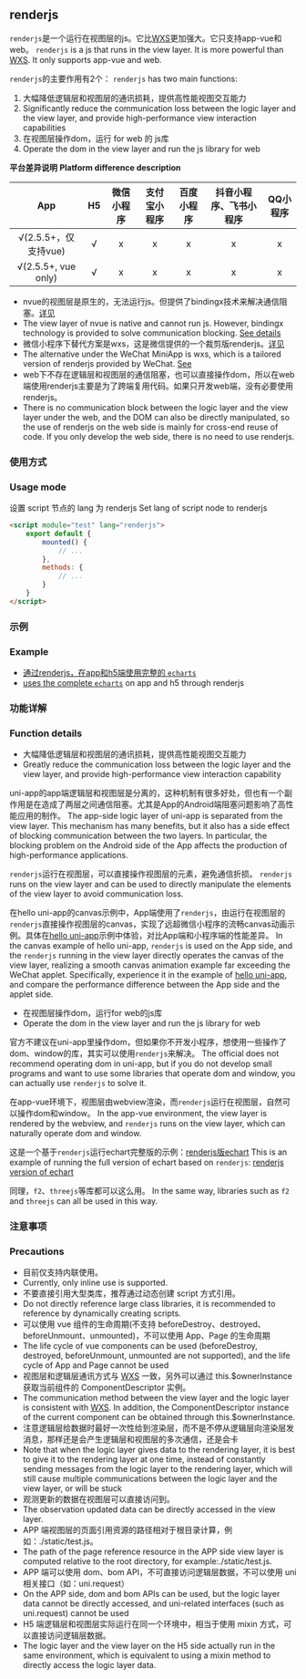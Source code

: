 ## renderjs
`renderjs`是一个运行在视图层的js。它比[WXS](miniprogram-subject.md#wxs)更加强大。它只支持app-vue和web。
`renderjs` is a js that runs in the view layer. It is more powerful than [WXS](miniprogram-subject.md#wxs). It only supports app-vue and web.

`renderjs`的主要作用有2个：
`renderjs` has two main functions:
1. 大幅降低逻辑层和视图层的通讯损耗，提供高性能视图交互能力
1. Significantly reduce the communication loss between the logic layer and the view layer, and provide high-performance view interaction capabilities
2. 在视图层操作dom，运行 for web 的 js库
2. Operate the dom in the view layer and run the js library for web

**平台差异说明**
**Platform difference description**

|App|H5|微信小程序|支付宝小程序|百度小程序|抖音小程序、飞书小程序|QQ小程序|
|:-:|:-:|:-:|:-:|:-:|:-:|:-:|
|√(2.5.5+，仅支持vue)|√|x|x|x|x|x|
|√(2.5.5+, vue only)|√|x|x|x|x|x|

- nvue的视图层是原生的，无法运行js。但提供了bindingx技术来解决通信阻塞。[详见](nvue-api.md#bindingx)
- The view layer of nvue is native and cannot run js. However, bindingx technology is provided to solve communication blocking. [See details](nvue-api.md#bindingx)
- 微信小程序下替代方案是wxs，这是微信提供的一个裁剪版renderjs。[详见](miniprogram-subject.md#wxs)
- The alternative under the WeChat MiniApp is wxs, which is a tailored version of renderjs provided by WeChat. [See](miniprogram-subject.md#wxs)
- web下不存在逻辑层和视图层的通信阻塞，也可以直接操作dom，所以在web端使用renderjs主要是为了跨端复用代码。如果只开发web端，没有必要使用renderjs。
- There is no communication block between the logic layer and the view layer under the web, and the DOM can also be directly manipulated, so the use of renderjs on the web side is mainly for cross-end reuse of code. If you only develop the web side, there is no need to use renderjs.

### 使用方式
### Usage mode

设置 script 节点的 lang 为 renderjs
Set lang of script node to renderjs
```html
<script module="test" lang="renderjs">
	export default {
		mounted() {
			// ...
		},
		methods: {
			// ...
		}
	}
</script>
```

### 示例
### Example

* [通过renderjs，在app和h5端使用完整的 `echarts`](https://ext.dcloud.net.cn/plugin?id=1207)
* [ uses the complete `echarts`](https://ext.dcloud.net.cn/plugin?id=1207) on app and h5 through renderjs

### 功能详解
### Function details
- 大幅降低逻辑层和视图层的通讯损耗，提供高性能视图交互能力
- Greatly reduce the communication loss between the logic layer and the view layer, and provide high-performance view interaction capability

uni-app的app端逻辑层和视图层是分离的，这种机制有很多好处，但也有一个副作用是在造成了两层之间通信阻塞。尤其是App的Android端阻塞问题影响了高性能应用的制作。
The app-side logic layer of uni-app is separated from the view layer. This mechanism has many benefits, but it also has a side effect of blocking communication between the two layers. In particular, the blocking problem on the Android side of the App affects the production of high-performance applications.

`renderjs`运行在视图层，可以直接操作视图层的元素，避免通信折损。
`renderjs` runs on the view layer and can be used to directly manipulate the elements of the view layer to avoid communication loss.

在hello uni-app的canvas示例中，App端使用了`renderjs`，由运行在视图层的`renderjs`直接操作视图层的canvas，实现了远超微信小程序的流畅canvas动画示例。具体在[hello uni-app](https://m3w.cn/uniapp)示例中体验，对比App端和小程序端的性能差异。
In the canvas example of hello uni-app, `renderjs` is used on the App side, and the `renderjs` running in the view layer directly operates the canvas of the view layer, realizing a smooth canvas animation example far exceeding the WeChat applet. Specifically, experience it in the example of [hello uni-app](https://m3w.cn/uniapp), and compare the performance difference between the App side and the applet side.

- 在视图层操作dom，运行for web的js库
- Operate the dom in the view layer and run the js library for web

官方不建议在uni-app里操作dom，但如果你不开发小程序，想使用一些操作了dom、window的库，其实可以使用`renderjs`来解决。
The official does not recommend operating dom in uni-app, but if you do not develop small programs and want to use some libraries that operate dom and window, you can actually use `renderjs` to solve it.

在app-vue环境下，视图层由webview渲染，而`renderjs`运行在视图层，自然可以操作dom和window。
In the app-vue environment, the view layer is rendered by the webview, and `renderjs` runs on the view layer, which can naturally operate dom and window.

这是一个基于`renderjs`运行echart完整版的示例：[renderjs版echart](https://ext.dcloud.net.cn/plugin?id=1207)
This is an example of running the full version of echart based on `renderjs`: [renderjs version of echart](https://ext.dcloud.net.cn/plugin?id=1207)

同理，`f2`、`threejs`等库都可以这么用。
In the same way, libraries such as `f2` and `threejs` can all be used in this way.


### 注意事项
### Precautions

* 目前仅支持内联使用。
* Currently, only inline use is supported.
* 不要直接引用大型类库，推荐通过动态创建 script 方式引用。
* Do not directly reference large class libraries, it is recommended to reference by dynamically creating scripts.
* 可以使用 vue 组件的生命周期(不支持 beforeDestroy、destroyed、beforeUnmount、unmounted)，不可以使用 App、Page 的生命周期
* The life cycle of vue components can be used (beforeDestroy, destroyed, beforeUnmount, unmounted are not supported), and the life cycle of App and Page cannot be used
* 视图层和逻辑层通讯方式与 [WXS](/tutorial/miniprogram-subject.html#wxs) 一致，另外可以通过 this.$ownerInstance 获取当前组件的 ComponentDescriptor 实例。
* The communication method between the view layer and the logic layer is consistent with [WXS](/tutorial/miniprogram-subject.html#wxs). In addition, the ComponentDescriptor instance of the current component can be obtained through this.$ownerInstance.
* 注意逻辑层给数据时最好一次性给到渲染层，而不是不停从逻辑层向渲染层发消息，那样还是会产生逻辑层和视图层的多次通信，还是会卡
* Note that when the logic layer gives data to the rendering layer, it is best to give it to the rendering layer at one time, instead of constantly sending messages from the logic layer to the rendering layer, which will still cause multiple communications between the logic layer and the view layer, or will be stuck
* 观测更新的数据在视图层可以直接访问到。
* The observation updated data can be directly accessed in the view layer.
* APP 端视图层的页面引用资源的路径相对于根目录计算，例如：./static/test.js。
* The path of the page reference resource in the APP side view layer is computed relative to the root directory, for example:./static/test.js.
* APP 端可以使用 dom、bom API，不可直接访问逻辑层数据，不可以使用 uni 相关接口（如：uni.request）
* On the APP side, dom and bom APIs can be used, but the logic layer data cannot be directly accessed, and uni-related interfaces (such as uni.request) cannot be used
* H5 端逻辑层和视图层实际运行在同一个环境中，相当于使用 mixin 方式，可以直接访问逻辑层数据。
* The logic layer and the view layer on the H5 side actually run in the same environment, which is equivalent to using a mixin method to directly access the logic layer data.